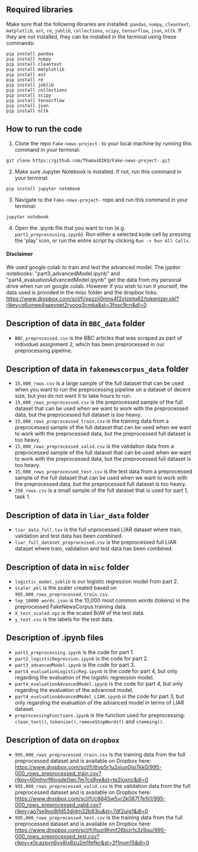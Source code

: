 ## Required libraries
Make sure that the following libraries are installed: ```pandas```, ```numpy```, ```cleantext```, ```matplotlib```, ```ast```, ```re```, ```joblib```, ```collections```, ```scipy```, ```tensorflow```, ```json```, ```nltk```. If they are not installed, they can be installed in the terminal using these commands:

```
pip install pandas
pip install numpy
pip install cleantext
pip install matplotlib
pip install ast
pip install re
pip install joblib
pip install collections
pip install scipy
pip install tensorflow
pip install json
pip install nltk
```

## How to run the code
1. Clone the repo `Fake-news-project-` to your local machine by running this command in your terminal:
```
git clone https://github.com/ThomasDIKU/Fake-news-project-.git
```

2. Make sure Jupyter Notebook is installed. If not, run this command in your terminal:

```
pip install jupyter notebook
```

3. Navigate to the `Fake-news-project-` repo and run this command in your terminal:

```
jupyter notebook
```

4. Open the .ipynb file that you want to run (e.g. `part1_preprocessing.ipynb`). Run either a selected kode cell by pressing the 'play' icon, or run the entire script by clicking `Run -> Run All Cells`.

#### Disclaimer 
We used google colab to train and test the advanced model. The jypitor notebooks: "part3_advancedModel.ipynb" and "part4_evaluationAdvancedModel.ipynb" get the data from my personal drive when run on google colab. However if you wish to run it yourself, the data used is provided in the misc folder and the dropbox links. https://www.dropbox.com/scl/fi/xpzzii0mns4f2vtzptq82/tokenizer.pkl?rlkey=o6umee4gaeyqet2ryooq3cmka&st=3fpxc9cn&dl=0

## Description of data in `BBC_data` folder
- `BBC_preprocessed.csv` is the BBC articles that was scraped as part of individuel assignment 2, which has been preprocessed in our preprocessing pipeline. 

## Description of data in `fakenewscorpus_data` folder
- `15,000_rows.csv` is a large sample of the full dataset that can be used when you want to run the preprocessing pipeline on a dataset of decent size, but you do not want it to take hours to run. 
- `15,000_rows_preprocessed.csv` is the preprocessed sample of the full dataset that can be used when we want to work with the preprocessed data, but the preprocessed full dataset is too heavy.
- `15,000_rows_preprocessed_train.csv` is the training data from a preprocessed sample of the full dataset that can be used when we want to work with the preprocessed data, but the preprocessed full dataset is too heavy.
- `15,000_rows_preprocessed_valid.csv` is the validation data from a preprocessed sample of the full dataset that can be used when we want to work with the preprocessed data, but the preprocessed full dataset is too heavy.
- `15,000_rows_preprocessed_test.csv` is the test data from a preprocessed sample of the full dataset that can be used when we want to work with the preprocessed data, but the preprocessed full dataset is too heavy.
- `250_rows.csv` is a small sample of the full dataset that is used for part 1, task 1.

## Description of data in `liar_data` folder
- `liar_data_full.tsv` is the full unprocessed LIAR dataset where train, validation and test data has been combined.
- `liar_full_dataset_preprocessed.csv` is the preprocessed full LIAR dataset where train, validation and test data has been combined.

## Description of data in `misc` folder
- `logistic_model.joblib` is our logistic regression model from part 2.
- `scaler.pkl` is the scaler created based on `995,000_rows_preprocessed_train.csv`.
- `top_10000_words.json` is the 10,000 most common words (tokens) in the preprocessed FakeNewsCorpus training data. 
- `X_test_scaled.npz` is the scaled BoW of the test data. 
- `y_test.csv` is the labels for the test data.

## Description of .ipynb files
- `part1_preprocessing.ipynb` is the code for part 1.
- `part2_logisticRegression.ipynb` is the code for part 2.
- `part3_advancedModel.ipynb` is the code for part 3.
- `part4_evaluationLogisticReg.ipynb` is the code for part 4, but only regarding the evaluation of the logistic regression model.
- `part4_evaluationAdvancedModel.ipynb` is the code for part 4, but only regarding the evaluation of the advanced model.
- `part4_evaluationAdvancedModel_LIAR.ipynb` is the code for part 3, but only regarding the evaluation of the advanced model in terms of LIAR dataset.
- `preprocessingFunctions.ipynb` is the function used for preprocessing: `clean_text()`, `tokenize()`, `removeStopWords()` and `stemming()`.


## Description of data on `dropbox`
- `995,000_rows_preprocessed_train.csv` is the training data from the full preprocessed dataset and is available on Dropbox here: https://www.dropbox.com/scl/fi/ttvp5r1u2xiuo0isj7kk0/995-000_rows_preprocessed_train.csv?rlkey=ll0mhyrf6jvgde0wc7m7cs9ve&st=te2juxnc&dl=0
- `995,000_rows_preprocessed_valid.csv` is the validation data from the full preprocessed dataset and is available on Dropbox here: https://www.dropbox.com/scl/fi/c8845w5vr2k087f7e1ii1/995-000_rows_preprocessed_valid.csv?rlkey=ao7se9oo8jfd53djdm32b83ju&st=7df2uig1&dl=0
- `995,000_rows_preprocessed_test.csv` is the training data from the full preprocessed dataset and is available on Dropbox here: https://www.dropbox.com/scl/fi/huzi9hmf26bjzi1s3z9qu/995-000_rows_preprocessed_test.csv?rlkey=x0cazpvn6vx8lx8zu2m1fefkc&st=2f1nvm15&dl=0
